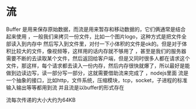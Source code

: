# 流
Buffer 是用来保存原始数据，而流是用来暂存和移动数据的，它们俩通常是结合起来使用
，一般我们来拷贝一份文件，比如一个图片logo，这种方式是把文件全部读入到内存中
然后写入到文件里，对付一下小体积的文件是ok的。但是对于体积比较大的文件，像视频等，这样用的话内存就不够用了
，甚至是我们的服务器需要不断的去读取某个文件，然后返回给客户端，但是又同时很多人都在请求这个文件，那这样，每个请求都去读入一份内存，然后内存很快就爆了，所以最好是能做到边读边写，读一部分写一部分，这就需要借助流来完成了
，nodejs里面 流是一个抽象的接口，比如http，文件系统，压缩模块，tcp，socket，子进程的标准输入输出等等都用到流
并且流是以buffer的形式存在

流每次传递的大小大约为64KB